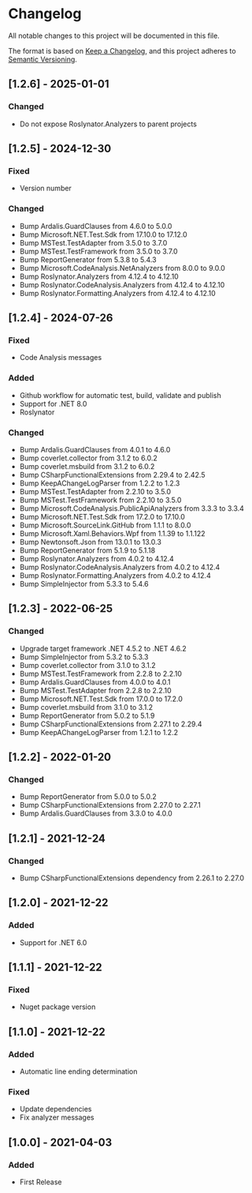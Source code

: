 # Changelog

All notable changes to this project will be documented in this file.

The format is based on [Keep a Changelog](https://keepachangelog.com/en/1.0.0/),
and this project adheres to [Semantic Versioning](https://semver.org/spec/v2.0.0.html).

## [1.2.6] - 2025-01-01

### Changed
- Do not expose Roslynator.Analyzers to parent projects

## [1.2.5] - 2024-12-30

### Fixed
- Version number

### Changed
- Bump Ardalis.GuardClauses from 4.6.0 to 5.0.0
- Bump Microsoft.NET.Test.Sdk from 17.10.0 to 17.12.0
- Bump MSTest.TestAdapter from 3.5.0 to 3.7.0
- Bump MSTest.TestFramework from 3.5.0 to 3.7.0
- Bump ReportGenerator from 5.3.8 to 5.4.3
- Bump Microsoft.CodeAnalysis.NetAnalyzers from 8.0.0 to 9.0.0
- Bump Roslynator.Analyzers from 4.12.4 to 4.12.10
- Bump Roslynator.CodeAnalysis.Analyzers from 4.12.4 to 4.12.10
- Bump Roslynator.Formatting.Analyzers from 4.12.4 to 4.12.10

## [1.2.4] - 2024-07-26

### Fixed
- Code Analysis messages

### Added
- Github workflow for automatic test, build, validate and publish 
- Support for .NET 8.0 
- Roslynator 

### Changed
- Bump Ardalis.GuardClauses from 4.0.1 to 4.6.0
- Bump coverlet.collector from 3.1.2 to 6.0.2
- Bump coverlet.msbuild from 3.1.2 to 6.0.2
- Bump CSharpFunctionalExtensions from 2.29.4 to 2.42.5
- Bump KeepAChangeLogParser from 1.2.2 to 1.2.3
- Bump MSTest.TestAdapter from 2.2.10 to 3.5.0
- Bump MSTest.TestFramework from 2.2.10 to 3.5.0
- Bump Microsoft.CodeAnalysis.PublicApiAnalyzers from 3.3.3 to 3.3.4
- Bump Microsoft.NET.Test.Sdk from 17.2.0 to 17.10.0
- Bump Microsoft.SourceLink.GitHub from 1.1.1 to 8.0.0
- Bump Microsoft.Xaml.Behaviors.Wpf from 1.1.39 to 1.1.122
- Bump Newtonsoft.Json from 13.0.1 to 13.0.3
- Bump ReportGenerator from 5.1.9 to 5.1.18
- Bump Roslynator.Analyzers from 4.0.2 to 4.12.4
- Bump Roslynator.CodeAnalysis.Analyzers from 4.0.2 to 4.12.4
- Bump Roslynator.Formatting.Analyzers from 4.0.2 to 4.12.4
- Bump SimpleInjector from 5.3.3 to 5.4.6

## [1.2.3] - 2022-06-25

### Changed
- Upgrade target framework .NET 4.5.2 to .NET 4.6.2
- Bump SimpleInjector from 5.3.2 to 5.3.3
- Bump coverlet.collector from 3.1.0 to 3.1.2
- Bump MSTest.TestFramework from 2.2.8 to 2.2.10
- Bump Ardalis.GuardClauses from 4.0.0 to 4.0.1
- Bump MSTest.TestAdapter from 2.2.8 to 2.2.10
- Bump Microsoft.NET.Test.Sdk from 17.0.0 to 17.2.0
- Bump coverlet.msbuild from 3.1.0 to 3.1.2
- Bump ReportGenerator from 5.0.2 to 5.1.9
- Bump CSharpFunctionalExtensions from 2.27.1 to 2.29.4
- Bump KeepAChangeLogParser from 1.2.1 to 1.2.2

## [1.2.2] - 2022-01-20

### Changed
- Bump ReportGenerator from 5.0.0 to 5.0.2 
- Bump CSharpFunctionalExtensions from 2.27.0 to 2.27.1 
- Bump Ardalis.GuardClauses from 3.3.0 to 4.0.0 

## [1.2.1] - 2021-12-24

### Changed
- Bump CSharpFunctionalExtensions dependency from 2.26.1 to 2.27.0

## [1.2.0] - 2021-12-22

### Added
- Support for .NET 6.0

## [1.1.1] - 2021-12-22

### Fixed
- Nuget package version

## [1.1.0] - 2021-12-22

### Added
- Automatic line ending determination

### Fixed
- Update dependencies
- Fix analyzer messages

## [1.0.0] - 2021-04-03

### Added
- First Release